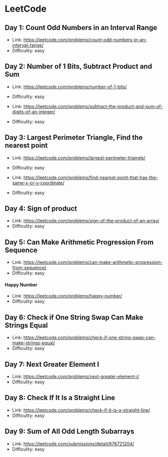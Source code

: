 # LeetCode

## Day 1: Count Odd Numbers in an Interval Range

- Link: https://leetcode.com/problems/count-odd-numbers-in-an-interval-range/
- Difficulity: easy

## Day 2: Number of 1 Bits, Subtract Product and Sum

- Link: https://leetcode.com/problems/number-of-1-bits/
- Difficulity: easy

- Link: https://leetcode.com/problems/subtract-the-product-and-sum-of-digits-of-an-integer/
- Difficulity: easy

## Day 3: Largest Perimeter Triangle, Find the nearest point

- Link: https://leetcode.com/problems/largest-perimeter-triangle/
- Difficulity: easy

- Link: https://leetcode.com/problems/find-nearest-point-that-has-the-same-x-or-y-coordinate/
- Difficulity: easy

## Day 4: Sign of product 

- Link: https://leetcode.com/problems/sign-of-the-product-of-an-array/
- Difficulity: easy
## Day 5: Can Make Arithmetic Progression From Sequence

- Link: https://leetcode.com/problems/can-make-arithmetic-progression-from-sequence/
- Difficulity: easy

#### Happy Number

- Link: https://leetcode.com/problems/happy-number/
- Difficulity: easy

## Day 6: Check if One String Swap Can Make Strings Equal

- Link: https://leetcode.com/problems/check-if-one-string-swap-can-make-strings-equal/
- Difficulity: easy
## Day 7: Next Greater Element I

- Link: https://leetcode.com/problems/next-greater-element-i/
- Difficulity: easy

## Day 8: Check If It Is a Straight Line

- Link: https://leetcode.com/problems/check-if-it-is-a-straight-line/
- Difficulity: easy
## Day 9: Sum of All Odd Length Subarrays

- Link: https://leetcode.com/submissions/detail/676721204/
- Difficulity: easy

